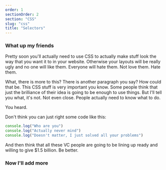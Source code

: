 ```yaml
---
order: 1
sectionOrder: 2
section: "CSS"
slug: "css"
title: "Selectors"
---
```


### What up my friends

Pretty soon you'll actually need to use CSS to actually make stuff
look the way that you want it to in your website. Otherwise your 
layouts will be really ugly and no one will like them. Everyone will
hate them. Not love them. Hate them.

What, there is more to this? There is another paragraph you say?
How could that be. This CSS stuff is very important you know. Some
people think that just the brilliance of their idea is going to be
enough to use things. But I'll tell you what, it's not. Not even close.
People actually need to know what to do.

You heard.

Don't think you can just right some code like this:
```javascript
console.log("Who are you")
console.log("Actually never mind")
console.log("Doesn't matter, I just solved all your problems")
```
And then think that all these VC people are going to be lining up
ready and willing to give $1.5 billion. Be better.

### Now I'll add more

